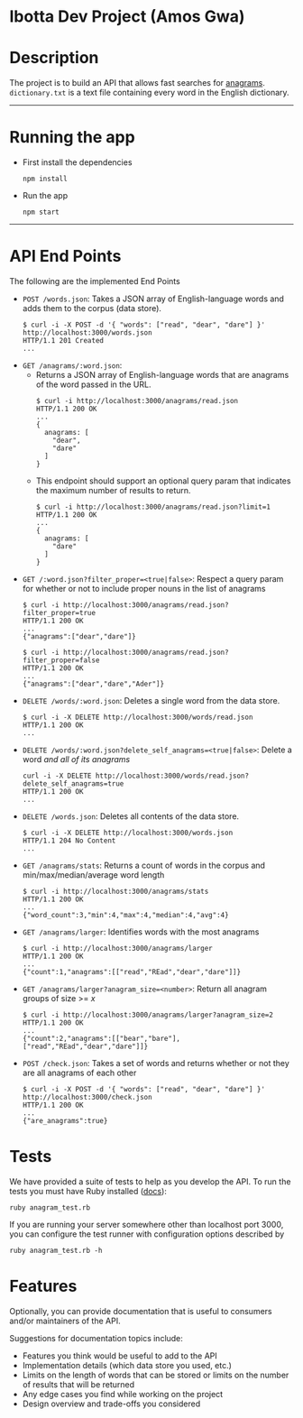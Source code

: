 Ibotta Dev Project (Amos Gwa)
=========

# Description
The project is to build an API that allows fast searches for [anagrams](https://en.wikipedia.org/wiki/Anagram). `dictionary.txt` is a text file containing every word in the English dictionary.

---
# Running the app
- First install the dependencies
  ```
  npm install
  ```
- Run the app
  ```
  npm start
  ```
---
# API End Points
The following are the implemented End Points

- `POST /words.json`: Takes a JSON array of English-language words and adds them to the corpus (data store).
  ```
  $ curl -i -X POST -d '{ "words": ["read", "dear", "dare"] }' http://localhost:3000/words.json
  HTTP/1.1 201 Created
  ...
  ```
- `GET /anagrams/:word.json`:
  - Returns a JSON array of English-language words that are anagrams of the word passed in the URL.
    ```
    $ curl -i http://localhost:3000/anagrams/read.json
    HTTP/1.1 200 OK
    ...
    {
      anagrams: [
        "dear",
        "dare"
      ]
    }
    ```
  - This endpoint should support an optional query param that indicates the maximum number of results to return.
    ```
    $ curl -i http://localhost:3000/anagrams/read.json?limit=1
    HTTP/1.1 200 OK
    ...
    {
      anagrams: [
        "dare"
      ]
    }
    ```
- `GET /:word.json?filter_proper=<true|false>`: Respect a query param for whether or not to include proper nouns in the list of anagrams
  ```
  $ curl -i http://localhost:3000/anagrams/read.json?filter_proper=true
  HTTP/1.1 200 OK
  ...
  {"anagrams":["dear","dare"]}

  $ curl -i http://localhost:3000/anagrams/read.json?filter_proper=false
  HTTP/1.1 200 OK
  ...
  {"anagrams":["dear","dare","Ader"]}
  ```
- `DELETE /words/:word.json`: Deletes a single word from the data store.
  ```
  $ curl -i -X DELETE http://localhost:3000/words/read.json
  HTTP/1.1 200 OK
  ...
  ```
- `DELETE /words/:word.json?delete_self_anagrams=<true|false>`: Delete a word *and all of its anagrams*
  ```
  curl -i -X DELETE http://localhost:3000/words/read.json?delete_self_anagrams=true
  HTTP/1.1 200 OK
  ...
  ```
- `DELETE /words.json`: Deletes all contents of the data store.
  ```
  $ curl -i -X DELETE http://localhost:3000/words.json
  HTTP/1.1 204 No Content
  ...
  ```
- `GET /anagrams/stats`: Returns a count of words in the corpus and min/max/median/average word length
  ```
  $ curl -i http://localhost:3000/anagrams/stats
  HTTP/1.1 200 OK
  ...
  {"word_count":3,"min":4,"max":4,"median":4,"avg":4}
  ```
- `GET /anagrams/larger`: Identifies words with the most anagrams
  ```
  $ curl -i http://localhost:3000/anagrams/larger
  HTTP/1.1 200 OK
  ...
  {"count":1,"anagrams":[["read","REad","dear","dare"]]}
  ```
- `GET /anagrams/larger?anagram_size=<number>`: Return all anagram groups of size >= *x*
  ```
  $ curl -i http://localhost:3000/anagrams/larger?anagram_size=2
  HTTP/1.1 200 OK
  ...
  {"count":2,"anagrams":[["bear","bare"],["read","REad","dear","dare"]]}  
  ```
- `POST /check.json`: Takes a set of words and returns whether or not they are all anagrams of each other
  ```
  $ curl -i -X POST -d '{ "words": ["read", "dear", "dare"] }' http://localhost:3000/check.json
  HTTP/1.1 200 OK
  ...
  {"are_anagrams":true} 
  ```

# Tests

We have provided a suite of tests to help as you develop the API. To run the tests you must have Ruby installed ([docs](https://www.ruby-lang.org/en/documentation/installation/)):

```{bash}
ruby anagram_test.rb
```

If you are running your server somewhere other than localhost port 3000, you can configure the test runner with configuration options described by

```{bash}
ruby anagram_test.rb -h
```

# Features

Optionally, you can provide documentation that is useful to consumers and/or maintainers of the API.

Suggestions for documentation topics include:

- Features you think would be useful to add to the API
- Implementation details (which data store you used, etc.)
- Limits on the length of words that can be stored or limits on the number of results that will be returned
- Any edge cases you find while working on the project
- Design overview and trade-offs you considered
